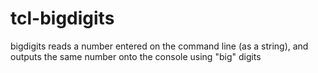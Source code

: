 # tcl-bigdigits
bigdigits reads a number entered on the command line (as a string), and outputs the same number onto the console using "big" digits
